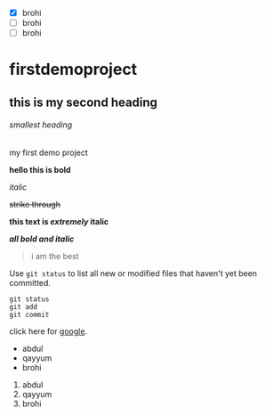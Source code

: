 - [x] brohi
- [ ] brohi
- [ ] brohi

# firstdemoproject
 
## this is my second heading

###### smallest heading

my first demo project

**hello this is bold**

*italic*

~~strike through~~

**this text is _extremely_ italic**

***all bold and italic***

> i am the best

Use `git status` to list all new or modified files that haven't yet been committed.

```
git status
git add
git commit
```

click here for [google](https://www.google.com/).

- abdul
- qayyum
- brohi

1. abdul
2. qayyum
3. brohi
